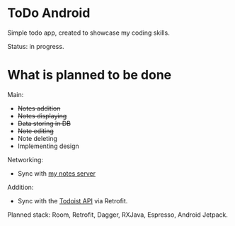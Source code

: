 # ToDo Android
Simple todo app, created to showcase my coding skills.

Status: in progress.

# What is planned to be done
Main:
* <s>Notes addition</s>
* <s>Notes displaying</s>
* <s>Data storing in DB</s>
* <s>Note editing</s>
* Note deleting
* Implementing design

Networking:
* Sync with <a href="https://github.com/Itanik/Notes.Backend">my notes server</a>

Addition:
* Sync with the <a href="https://developer.todoist.com/guides/#developing-with-todoist">Todoist API</a> via Retrofit.

Planned stack: Room, Retrofit, Dagger, RXJava, Espresso, Android Jetpack.
